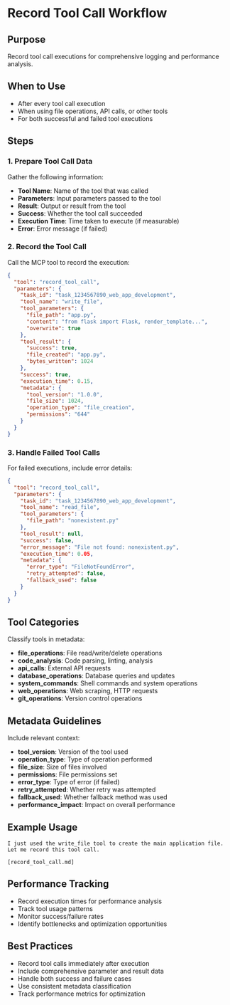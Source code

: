 # Record Tool Call Workflow

## Purpose
Record tool call executions for comprehensive logging and performance analysis.

## When to Use
- After every tool call execution
- When using file operations, API calls, or other tools
- For both successful and failed tool executions

## Steps

### 1. Prepare Tool Call Data
Gather the following information:
- **Tool Name**: Name of the tool that was called
- **Parameters**: Input parameters passed to the tool
- **Result**: Output or result from the tool
- **Success**: Whether the tool call succeeded
- **Execution Time**: Time taken to execute (if measurable)
- **Error**: Error message (if failed)

### 2. Record the Tool Call
Call the MCP tool to record the execution:
```json
{
  "tool": "record_tool_call",
  "parameters": {
    "task_id": "task_1234567890_web_app_development",
    "tool_name": "write_file",
    "tool_parameters": {
      "file_path": "app.py",
      "content": "from flask import Flask, render_template...",
      "overwrite": true
    },
    "tool_result": {
      "success": true,
      "file_created": "app.py",
      "bytes_written": 1024
    },
    "success": true,
    "execution_time": 0.15,
    "metadata": {
      "tool_version": "1.0.0",
      "file_size": 1024,
      "operation_type": "file_creation",
      "permissions": "644"
    }
  }
}
```

### 3. Handle Failed Tool Calls
For failed executions, include error details:
```json
{
  "tool": "record_tool_call",
  "parameters": {
    "task_id": "task_1234567890_web_app_development",
    "tool_name": "read_file",
    "tool_parameters": {
      "file_path": "nonexistent.py"
    },
    "tool_result": null,
    "success": false,
    "error_message": "File not found: nonexistent.py",
    "execution_time": 0.05,
    "metadata": {
      "error_type": "FileNotFoundError",
      "retry_attempted": false,
      "fallback_used": false
    }
  }
}
```

## Tool Categories
Classify tools in metadata:
- **file_operations**: File read/write/delete operations
- **code_analysis**: Code parsing, linting, analysis
- **api_calls**: External API requests
- **database_operations**: Database queries and updates
- **system_commands**: Shell commands and system operations
- **web_operations**: Web scraping, HTTP requests
- **git_operations**: Version control operations

## Metadata Guidelines
Include relevant context:
- **tool_version**: Version of the tool used
- **operation_type**: Type of operation performed
- **file_size**: Size of files involved
- **permissions**: File permissions set
- **error_type**: Type of error (if failed)
- **retry_attempted**: Whether retry was attempted
- **fallback_used**: Whether fallback method was used
- **performance_impact**: Impact on overall performance

## Example Usage
```
I just used the write_file tool to create the main application file. Let me record this tool call.

[record_tool_call.md]
```

## Performance Tracking
- Record execution times for performance analysis
- Track tool usage patterns
- Monitor success/failure rates
- Identify bottlenecks and optimization opportunities

## Best Practices
- Record tool calls immediately after execution
- Include comprehensive parameter and result data
- Handle both success and failure cases
- Use consistent metadata classification
- Track performance metrics for optimization
